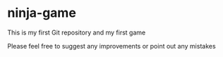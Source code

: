 # ninja-game
This is my first Git repository and my first game 

Please feel free to suggest any improvements or point out any mistakes

